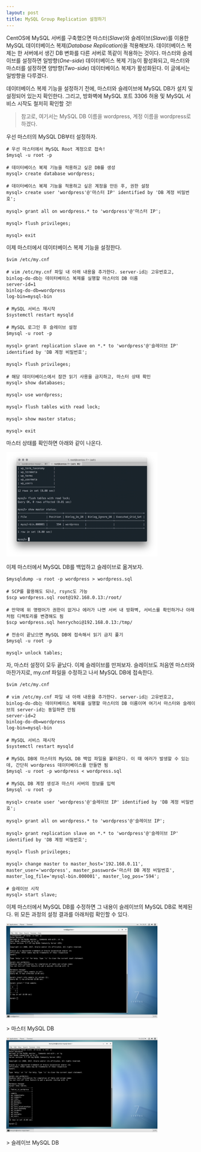 ```yaml
---
layout: post
title: MySQL Group Replication 설정하기
---
```


CentOS에 MySQL 서버를 구축했으면 마스터(*Slave*)와 슬레이브(*Slave*)를 이용한 MySQL 데이터베이스 복제(*Database Replication*)을 적용해보자. 데이터베이스 복제는 한 서버에서 생긴 DB 변화를 다른 서버로 똑같이 적용하는 것이다. 마스터와 슬레이브를 설정하면 일방향(*One-side*) 데이터베이스 복제 기능이 활성화되고, 마스터와 마스터를 설정하면 양방향(*Two-side*) 데이터베이스 복제가 활성화된다. 이 글에서는 일방향을 다루겠다.

데이터베이스 복제 기능을 설정하기 전에, 마스터와 슬레이브에 MySQL DB가 설치 및 설정되어 있는지 확인한다. 그리고, 방화벽에 MySQL 포트 3306 허용 및 MySQL 서비스 시작도 철저히 확인할 것!
> 참고로, 여기서는 MySQL DB 이름을 wordpress, 계정 이름을 wordpress로 하겠다.

우선 마스터의 MySQL DB부터 설정하자.

```shell
# 우선 마스터에서 MySQL Root 계정으로 접속!
$mysql -u root -p

# 데이터베이스 복제 기능을 적용하고 싶은 DB를 생성
mysql> create database wordpress;

# 데이터베이스 복제 기능을 적용하고 싶은 계정을 만든 후, 권한 설정
mysql> create user 'wordpress'@'마스터 IP' identified by 'DB 계정 비밀번호';

mysql> grant all on wordpress.* to 'wordpress'@'마스터 IP';

mysql> flush privileges;

mysql> exit
```

이제 마스터에서 데이터베이스 복제 기능을 설정한다.

```shell
$vim /etc/my.cnf

# vim /etc/my.cnf 파일 내 아래 내용을 추가한다. server-id는 고유번호고, binlog-do-db는 데이터베이스 복제를 실행할 마스터의 DB 이름
server-id=1
binlog-do-db=wordpress
log-bin=mysql-bin

# MySQL 서비스 재시작
$systemctl restart mysqld

# MySQL 로그인 후 슬레이브 설정
$mysql -u root -p

mysql> grant replication slave on *.* to 'wordpress'@'슬레이브 IP' identified by 'DB 계정 비밀번호';

mysql> flush privileges;

# 해당 데이터베이스에서 잠깐 읽기 사용을 금지하고, 마스터 상태 확인
mysql> show databases;

mysql> use wordpress;

mysql> flush tables with read lock;

mysql> show master status;

mysql> exit
```

마스터 상태를 확인하면 아래와 같이 나온다.

<p style=align="center">
  <img src="https://raw.githubusercontent.com/henrychoi7/henrychoi7.github.io/master/img/170922/master1.png" width="80%">
</p>

이제 마스터에서 MySQL DB를 백업하고 슬레이브로 옮겨보자.

```shell
$mysqldump -u root -p wordpress > wordpress.sql

# SCP를 활용해도 되나, rsync도 가능
$scp wordpress.sql root@192.168.0.13:/root/

# 만약에 위 명령어가 권한이 없거나 에러가 나면 서버 내 방화벽, 서비스를 확인하거나 아래처럼 디렉토리를 변경해도 됨
$scp wordpress.sql henrychoi@192.168.0.13:/tmp/

# 전송이 끝났으면 MySQL DB에 접속해서 읽기 금지 풀기
$mysql -u root -p

mysql> unlock tables;
```

자, 마스터 설정이 모두 끝났다. 이제 슬레이브를 만져보자. 슬레이브도 처음엔 마스터와 마찬가지로, my.cnf 파일을 수정하고 나서 MySQL DB에 접속한다.

```shell
$vim /etc/my.cnf

# vim /etc/my.cnf 파일 내 아래 내용을 추가한다. server-id는 고유번호고, binlog-do-db는 데이터베이스 복제를 실행할 마스터의 DB 이름이며 여기서 마스터와 슬레이브의 server-id는 동일하면 안됨
server-id=2
binlog-do-db=wordpress
log-bin=mysql-bin

# MySQL 서비스 재시작
$systemctl restart mysqld

# MySQL DB에 마스터의 MySQL DB 백업 파일을 불러온다. 이 때 에러가 발생할 수 있는데, 간단히 wordpress 데이터베이스를 만들면 됨
$mysql -u root -p wordpress < wordpress.sql

# MySQL DB 계정 생성과 마스터 서버의 정보를 입력
$mysql -u root -p

mysql> create user 'wordpress'@'슬레이브 IP' identified by 'DB 계정 비밀번호';

mysql> grant all on wordpress.* to 'wordpress'@'슬레이브 IP';

mysql> grant replication slave on *.* to 'wordpress'@'슬레이브 IP' identified by 'DB 계정 비밀번호';

mysql> flush privileges;

mysql> change master to master_host='192.168.0.11', master_user='wordpress', master_password='마스터 DB 계정 비밀번호', master_log_file='mysql-bin.000001', master_log_pos='594';

# 슬레이브 시작
mysql> start slave;
```

이제 마스터에서 MySQL DB를 수정하면 그 내용이 슬레이브의 MySQL DB로 복제된다. 위 모든 과정의 설정 결과를 아래처럼 확인할 수 있다.

<p style=align="center">
  <img src="https://raw.githubusercontent.com/henrychoi7/henrychoi7.github.io/master/img/170922/master2.png" width="80%">
</p>
> 마스터 MySQL DB

<p style=align="center">
  <img src="https://raw.githubusercontent.com/henrychoi7/henrychoi7.github.io/master/img/170922/slave.png" width="80%">
</p>
> 슬레이브 MySQL DB
